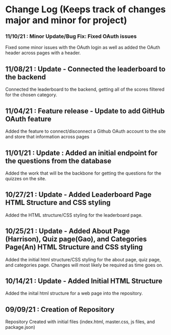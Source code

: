 # Change Log (Keeps track of changes major and minor for project)

### 11/10/21 : Minor Update/Bug Fix: Fixed OAuth issues

Fixed some minor issues with the OAuth login as well as added the OAuth header across
pages with a header. 

## 11/08/21 : Update - Connected the leaderboard to the backend

Connected the leaderboard to the backend, getting all of the scores filtered
for the chosen category.

## 11/04/21 : Feature release - Update to add GitHub OAuth feature

Added the feature to connect/disconnect a Github OAuth account to the site and store that information across pages

## 11/01/21 : Update : Added an initial endpoint for the questions from the database

Added the work that will be the backbone for getting the questions for the quizzes on the site.

## 10/27/21 : Update - Added Leaderboard Page HTML Structure and CSS styling

Added the HTML structure/CSS styling for the leaderboard page. 

## 10/25/21 : Update - Added About Page (Harrison), Quiz page(Gao), and Categories Page(An) HTML Structure and CSS styling 

Added the initial html structure/CSS styling for the about page, quiz page, and categories page. Changes
will most likely be required as time goes on.

## 10/14/21 : Update - Added Initial HTML Structure

Added the inital html structure for a web page into the repository.

## 09/09/21 : Creation of Repository

Repository Created with initial files (index.html, master.css, js files, and package.json)
